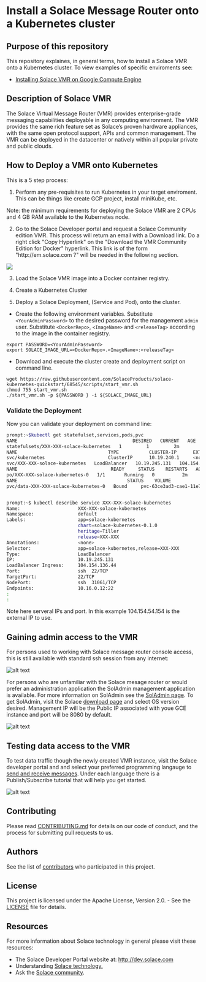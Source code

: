 # Install a Solace Message Router onto a Kubernetes cluster

## Purpose of this repository

This repository explaines, in general terms, how to install a Solace VMR onto a Kubernetes cluster.  To view examples of specific enviroments see:

- [Installing Solace VMR on Google Compute Engine](https://github.com/SolaceProducts/solace-gke-quickstart)

## Description of Solace VMR

The Solace Virtual Message Router (VMR) provides enterprise-grade messaging capabilities deployable in any computing environment. The VMR provides the same rich feature set as Solace’s proven hardware appliances, with the same open protocol support, APIs and common management. The VMR can be deployed in the datacenter or natively within all popular private and public clouds.

## How to Deploy a VMR onto Kubernetes

This is a 5 step process:

1. Perform any pre-requisites to run Kubernetes in your target enviroment.  This can be things like create GCP project, install miniKube, etc.

  Note: the minimum requirements for deploying the Solace VMR are 2 CPUs and 4 GB RAM available to the Kubernetes node.

2. Go to the Solace Developer portal and request a Solace Community edition VMR. This process will return an email with a Download link. Do a right click "Copy Hyperlink" on the "Download the VMR Community Edition for Docker" hyperlink.  This link is of the form "http<nolink>://em.solace.com ?" will be needed in the following section.

<a href="http://dev.solace.com/downloads/download_vmr-ce-docker" target="_blank">
    <img src="https://raw.githubusercontent.com/SolaceProducts/solace-kubernetes-quickstart/68545/images/register.png"/>
</a>

3. Load the Solace VMR image into a Docker container registry.

4. Create a Kubernetes Cluster

5. Deploy a Solace Deployment, (Service and Pod), onto the cluster.

  * Create the following environment variables. Substitute `<YourAdminPassword>` to the desired password for the management `admin` user. Substitute `<DockerRepo>`, `<ImageName>` and `<releaseTag>` according to the image in the container registry.

  ```Shell
  export PASSWORD=<YourAdminPassword>
  export SOLACE_IMAGE_URL=<DockerRepo>.<ImageName>:<releaseTag>
  ```

  * Download and execute the cluster create and deployment script on command line.

  ```Shell
  wget https://raw.githubusercontent.com/SolaceProducts/solace-kubernetes-quickstart/68545/scripts/start_vmr.sh
  chmod 755 start_vmr.sh
  ./start_vmr.sh -p ${PASSWORD } -i ${SOLACE_IMAGE_URL}
  ```

### Validate the Deployment

Now you can validate your deployment on command line:

```sh
prompt:~$kubectl get statefulset,services,pods,pvc
NAME                                          DESIRED   CURRENT   AGE
statefulsets/XXX-XXX-solace-kubernetes   1         1         2m
NAME                                 TYPE           CLUSTER-IP      EXTERNAL-IP      PORT(S)                                       AGE
svc/kubernetes                       ClusterIP      10.19.240.1     <none>           443/TCP                                       26m
svc/XXX-XXX-solace-kubernetes   LoadBalancer   10.19.245.131   104.154.136.44   22:31061/TCP,8080:30037/TCP,55555:31723/TCP   2m
NAME                                  READY     STATUS    RESTARTS   AGE
po/XXX-XXX-solace-kubernetes-0   1/1       Running   0          2m
NAME                                        STATUS    VOLUME                                     CAPACITY   ACCESS MODES   STORAGECLASS            AGE
pvc/data-XXX-XXX-solace-kubernetes-0   Bound     pvc-63ce3ad3-cae1-11e7-ae62-42010a800120   30Gi       RWO            XXX-XXX-standard   2


prompt:~$ kubectl describe service XXX-XXX-solace-kubernetes
Name:                     XXX-XXX-solace-kubernetes
Namespace:                default
Labels:                   app=solace-kubernetes
                          chart=solace-kubernetes-0.1.0
                          heritage=Tiller
                          release=XXX-XXX
Annotations:              <none>
Selector:                 app=solace-kubernetes,release=XXX-XXX
Type:                     LoadBalancer
IP:                       10.19.245.131
LoadBalancer Ingress:     104.154.136.44
Port:                     ssh  22/TCP
TargetPort:               22/TCP
NodePort:                 ssh  31061/TCP
Endpoints:                10.16.0.12:22
:
:
```

Note here serveral IPs and port.  In this example 104.154.54.154 is the external IP to use.

## Gaining admin access to the VMR

For persons used to working with Solace message router console access, this is still available with standard ssh session from any internet:

![alt text](https://raw.githubusercontent.com/SolaceProducts/solace-gke-quickstart/68545/images/solace_console.png "SolOS CLI")

For persons who are unfamiliar with the Solace mesage router or would prefer an administration application the SolAdmin management application is available.  For more information on SolAdmin see the [SolAdmin page](http://dev.solace.com/tech/soladmin/).  To get SolAdmin, visit the Solace [download page](http://dev.solace.com/downloads/) and select OS version desired.  Management IP will be the Public IP associated with youe GCE instance and port will be 8080 by default.

![alt text](https://raw.githubusercontent.com/SolaceProducts/solace-kubernetes-quickstart/68545/images/gce_soladmin.png "soladmin connection to gce")

## Testing data access to the VMR

To test data traffic though the newly created VMR instance, visit the Solace developer portal and and select your preferred programming langauge to [send and receive messages](http://dev.solace.com/get-started/send-receive-messages/). Under each language there is a Publish/Subscribe tutorial that will help you get started.

![alt text](https://raw.githubusercontent.com/SolaceProducts/solace-kubernetes-quickstart/68545/images/solace_tutorial.png "getting started publish/subscribe")

## Contributing

Please read [CONTRIBUTING.md](CONTRIBUTING.md) for details on our code of conduct, and the process for submitting pull requests to us.

## Authors

See the list of [contributors](https://github.com/SolaceProducts/solace-kubernetes-quickstart/graphs/contributors) who participated in this project.

## License

This project is licensed under the Apache License, Version 2.0. - See the [LICENSE](LICENSE) file for details.

## Resources

For more information about Solace technology in general please visit these resources:

- The Solace Developer Portal website at: http://dev.solace.com
- Understanding [Solace technology.](http://dev.solace.com/tech/)
- Ask the [Solace community](http://dev.solace.com/community/).
